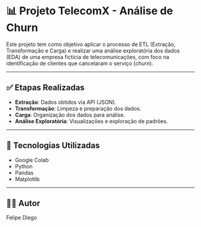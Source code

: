 # 📊 Projeto TelecomX - Análise de Churn

Este projeto tem como objetivo aplicar o processo de ETL (Extração, Transformação e Carga) e realizar uma análise exploratória dos dados (EDA) de uma empresa fictícia de telecomunicações, com foco na identificação de clientes que cancelaram o serviço (*churn*).

---

## ✅ Etapas Realizadas

- **Extração**: Dados obtidos via API (JSON).
- **Transformação**: Limpeza e preparação dos dados.
- **Carga**: Organização dos dados para análise.
- **Análise Exploratória**: Visualizações e exploração de padrões.

---

## 📌 Tecnologias Utilizadas

- Google Colab
- Python
- Pandas
- Matplotlib

---

## 👨‍💻 Autor

Felipe Diego
